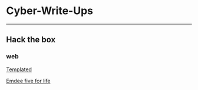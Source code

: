 # Cyber-Write-Ups

---

## Hack the box

### web

[Templated](https://elliottdg.github.io/Cyber-Write-Ups/HTB/Web/Templated/Templated)

[Emdee five for life](https://elliottdg.github.io/Cyber-Write-Ups/HTB/Web/Emdee%20five%20for%20life/Emdee-five-for-life)
